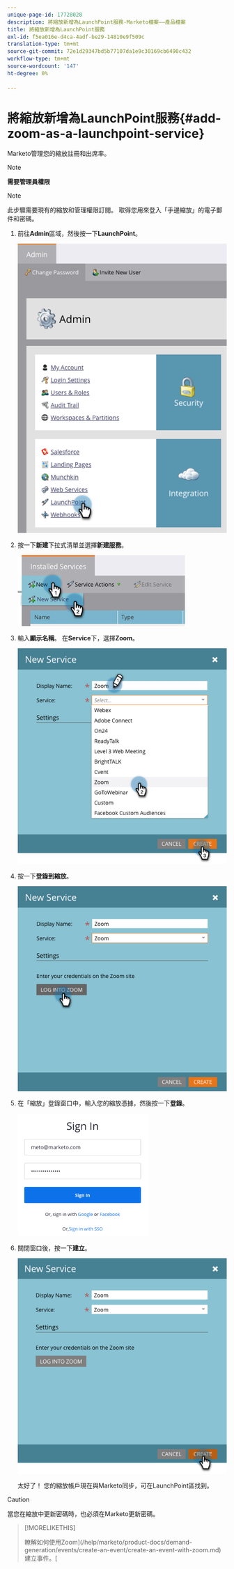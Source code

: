 ```yaml
---
unique-page-id: 17728028
description: 將縮放新增為LaunchPoint服務-Marketo檔案——產品檔案
title: 將縮放新增為LaunchPoint服務
exl-id: f5ea016e-d4ca-4adf-be29-14810e9f509c
translation-type: tm+mt
source-git-commit: 72e1d29347bd5b77107da1e9c30169cb6490c432
workflow-type: tm+mt
source-wordcount: '147'
ht-degree: 0%

---
```


# 將縮放新增為LaunchPoint服務{#add-zoom-as-a-launchpoint-service}

Marketo管理您的縮放註冊和出席率。

>[!NOTE]
>
>**需要管理員權限**

>[!NOTE]
>
>此步驟需要現有的縮放和管理權限訂閱。 取得您用來登入「手邊縮放」的電子郵件和密碼。

1. 前往&#x200B;**Admin**&#x200B;區域，然後按一下&#x200B;**LaunchPoint**。

   ![](assets/launchpoint.png)

1. 按一下&#x200B;**新建**&#x200B;下拉式清單並選擇&#x200B;**新建服務**。

   ![](assets/newservicelp.png)

1. 輸入&#x200B;**顯示名稱**。 在&#x200B;**Service**&#x200B;下，選擇&#x200B;**Zoom**。

   ![](assets/newservice-1.png)

1. 按一下&#x200B;**登錄到縮放**。

   ![](assets/login.png)

1. 在「縮放」登錄窗口中，輸入您的縮放憑據，然後按一下&#x200B;**登錄**。

   ![](assets/zoomlogin.png)

1. 關閉窗口後，按一下&#x200B;**建立**。

   ![](assets/create-1.png)

   太好了！ 您的縮放帳戶現在與Marketo同步，可在LaunchPoint區找到。

>[!CAUTION]
>
>當您在縮放中更新密碼時，也必須在Marketo更新密碼。

>[!MORELIKETHIS]
>
>瞭解如何使用Zoom](/help/marketo/product-docs/demand-generation/events/create-an-event/create-an-event-with-zoom.md)建立事件。[
